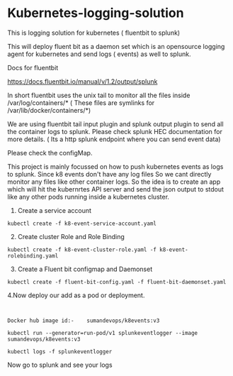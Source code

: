 # Kubernetes-logging-solution
This is logging solution for kubernetes ( fluentbit to splunk)

This will deploy fluent bit as a daemon set which is an opensource logging agent for kubernetes and send logs ( events) as well
to splunk. 

Docs for fluentbit

https://docs.fluentbit.io/manual/v/1.2/output/splunk

In short fluentbit uses the unix tail to monitor all the files inside /var/log/containers/* ( These files are symlinks for
/var/lib/docker/containers/*)

We are using fluentbit tail input plugin and splunk output plugin to send all the container logs to splunk.
Please check splunk HEC documentation for more details. ( Its a http splunk endpoint where you can send event data)


Please check the configMap.

This project is mainly focussed on how to push kubernetes events as logs to splunk.
Since k8 events don't have any log files So we cant directly monitor any files like other container logs.
So the idea is to create an app which will hit the kubernrtes API server and send the json output to stdout like any other pods running inside a kubernetes cluster.

1. Create a service account
```
kubectl create -f k8-event-service-account.yaml 
```
2. Create cluster Role and Role Binding
```
kubectl create -f k8-event-cluster-role.yaml -f k8-event-rolebinding.yaml
```
3. Create a Fluent bit configmap and Daemonset

```
kubectl create -f fluent-bit-config.yaml -f fluent-bit-daemonset.yaml

```
4.Now deploy our add as a pod or deployment.
```


Docker hub image id:-    sumandevops/k8events:v3

kubectl run --generator=run-pod/v1 splunkeventlogger --image sumandevops/k8events:v3 

kubectl logs -f splunkeventlogger

```
Now go to splunk and see your logs
